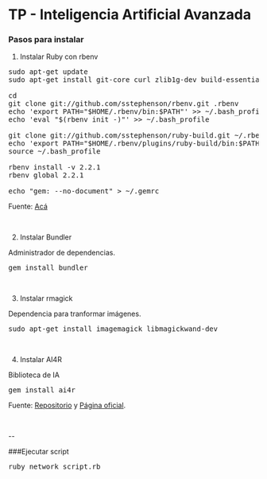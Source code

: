 # TP - Inteligencia Artificial Avanzada

### Pasos para instalar

1) Instalar Ruby con rbenv

<pre>
sudo apt-get update
sudo apt-get install git-core curl zlib1g-dev build-essential libssl-dev libreadline-dev libyaml-dev libsqlite3-dev sqlite3 libxml2-dev libxslt1-dev libcurl4-openssl-dev python-software-properties libffi-dev

cd
git clone git://github.com/sstephenson/rbenv.git .rbenv
echo 'export PATH="$HOME/.rbenv/bin:$PATH"' >> ~/.bash_profile
echo 'eval "$(rbenv init -)"' >> ~/.bash_profile

git clone git://github.com/sstephenson/ruby-build.git ~/.rbenv/plugins/ruby-build
echo 'export PATH="$HOME/.rbenv/plugins/ruby-build/bin:$PATH"' >> ~/.bash_profile
source ~/.bash_profile

rbenv install -v 2.2.1
rbenv global 2.2.1

echo "gem: --no-document" > ~/.gemrc
</pre>

<p>Fuente: <a href="https://www.digitalocean.com/community/tutorials/how-to-install-ruby-on-rails-with-rbenv-on-ubuntu-14-04">Acá</a></p>
<br/>

2) Instalar Bundler
<p>Administrador de dependencias.</p>
<pre>
gem install bundler
</pre>
<br/>


3) Instalar rmagick 
<p>Dependencia para tranformar imágenes.</p>
<pre>
sudo apt-get install imagemagick libmagickwand-dev
</pre>
<br/>


4) Instalar AI4R
<p>Biblioteca de IA</p>
<pre>
gem install ai4r
</pre>

<p>Fuente: <a href="https://github.com/SergioFierens/ai4r">Repositorio</a> y <a href="http://www.ai4r.org/">Página oficial</a>.</p>
<br>

--

###Ejecutar script
<pre>
ruby network_script.rb
</pre>
